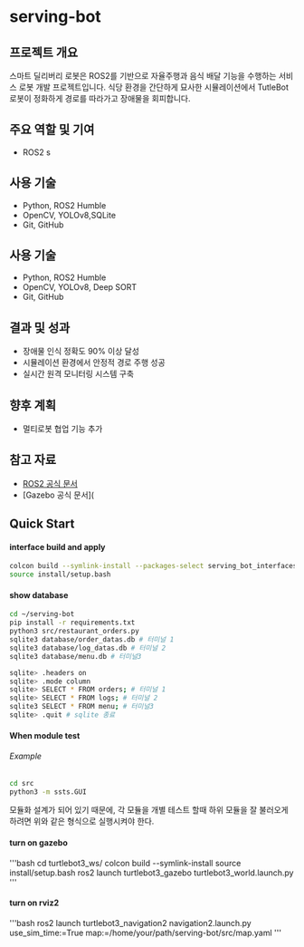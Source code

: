 # serving-bot

## 프로젝트 개요
스마트 딜리버리 로봇은 ROS2를 기반으로 자율주행과 음식 배달 기능을 수행하는 서비스 로봇 개발 프로젝트입니다.
식당 환경을 간단하게 묘사한 시뮬레이션에서 TutleBot로봇이 정화하게 경로를 따라가고 장애물을 회피합니다.

## 주요 역할 및 기여
- ROS2 s

## 사용 기술
- Python, ROS2 Humble  
- OpenCV, YOLOv8,SQLite 
- Git, GitHub

## 사용 기술
- Python, ROS2 Humble  
- OpenCV, YOLOv8, Deep SORT  
- Git, GitHub
  
## 결과 및 성과
- 장애물 인식 정확도 90% 이상 달성  
- 시뮬레이션 환경에서 안정적 경로 주행 성공  
- 실시간 원격 모니터링 시스템 구축

## 향후 계획
- 멀티로봇 협업 기능 추가

## 참고 자료
- [ROS2 공식 문서](https://docs.ros.org/en/rolling/)
- [Gazebo 공식 문서](
  
## Quick Start
#### interface build and apply
```bash
colcon build --symlink-install --packages-select serving_bot_interfaces
source install/setup.bash
```


#### show database 
```bash
cd ~/serving-bot
pip install -r requirements.txt
python3 src/restaurant_orders.py
sqlite3 database/order_datas.db # 터미널 1
sqlite3 database/log_datas.db # 터미널 2
sqlite3 database/menu.db # 터미널3

sqlite> .headers on
sqlite> .mode column
sqlite> SELECT * FROM orders; # 터미널 1
sqlite> SELECT * FROM logs; # 터미널 2
sqlite3 SELECT * FROM menu; # 터미널3
sqlite> .quit # sqlite 종료
```

#### When module test
###### Example
```bash
cd src
python3 -m ssts.GUI

```
모듈화 설계가 되어 있기 때문에, 각 모듈을 개별 테스트 할때 하위 모듈을 잘 불러오게 하려면 위와 같은 형식으로 실행시켜야 한다.

#### turn on gazebo
'''bash
cd turtlebot3_ws/
colcon build --symlink-install
source install/setup.bash
ros2 launch turtlebot3_gazebo turtlebot3_world.launch.py
'''

#### turn on rviz2
'''bash
ros2 launch turtlebot3_navigation2 navigation2.launch.py use_sim_time:=True map:=/home/your/path/serving-bot/src/map.yaml
'''
